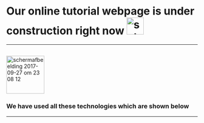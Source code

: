 # Our online tutorial webpage is under construction right now <img width="45" alt="schermafbeelding 2017-09-27 om 23 08 12" src="https://user-images.githubusercontent.com/7254997/30937972-c9632d04-a3d8-11e7-87f3-c44ce2b86d24.png">

---

## <!-- Live View [netflixColne](https://netflix-clone-nine-tawny.vercel.app/) -->

<img width="100" alt="schermafbeelding 2017-09-27 om 23 08 12" src="https://www.google.com/url?sa=i&url=https%3A%2F%2Fwww.superstock.com%2Fasset%2Funder-construction-website-banner-vector-illustration-maintenance-page-error-woth%2F5507-33665785&psig=AOvVaw2cyT9kAbZXAxe1TmGDJw9F&ust=1712381683957000&source=images&cd=vfe&opi=89978449&ved=0CBIQjRxqFwoTCIiMlJatqoUDFQAAAAAdAAAAABAE">

### We have used all these technologies which are shown below

<!-- 1. **`ReactJs`**
2. **`Bootstrap`**
3. **`Sass`**
4. **`HTML`**
5. **`Node`**
6. **`Express`**
7. **`PostgreSql`** -->

---
